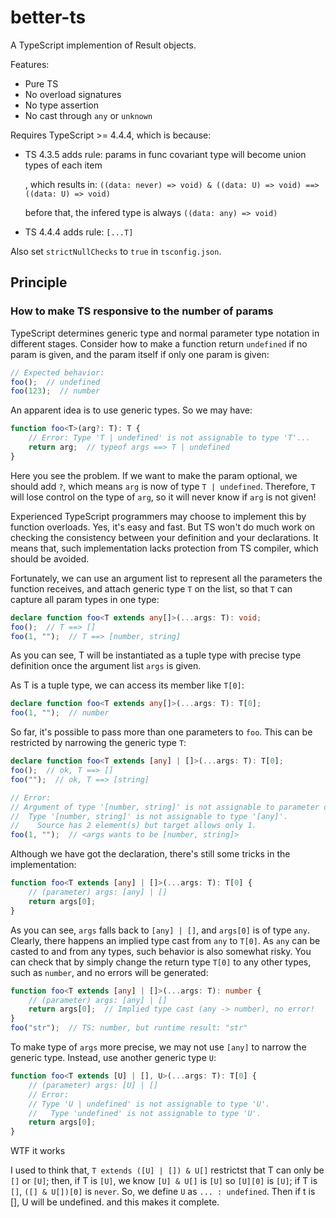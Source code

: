 # better-ts

A TypeScript implemention of Result objects.

Features:

 - Pure TS
 - No overload signatures
 - No type assertion
 - No cast through `any` or `unknown`

Requires TypeScript >= 4.4.4, which is because:

 - TS 4.3.5 adds rule: 
	params in func covariant type will become union types of each item
	
	, which results in:
	`((data: never) => void) & ((data: U) => void) ==> ((data: U) => void)`

	before that, the infered type is always `((data: any) => void)`
 - TS 4.4.4 adds rule: `[...T]`

Also set `strictNullChecks` to `true` in `tsconfig.json`.


## Principle

### How to make TS responsive to the number of params

TypeScript determines generic type and normal parameter type notation in different stages. Consider how to make a function return `undefined` if no param is given, and the param itself if only one param is given:

```ts
// Expected behavior:
foo();  // undefined
foo(123);  // number
```

An apparent idea is to use generic types. So we may have:

```ts
function foo<T>(arg?: T): T {
	// Error: Type 'T | undefined' is not assignable to type 'T'...
	return arg;  // typeof args ==> T | undefined
}
```

Here you see the problem. If we want to make the param optional, we should add `?`, which means `arg` is now of type `T | undefined`. Therefore, `T` will lose control on the type of `arg`, so it will never know if `arg` is not given!

Experienced TypeScript programmers may choose to implement this by function overloads. Yes, it's easy and fast. But TS won't do much work on checking the consistency between your definition and your declarations. It means that, such implementation lacks protection from TS compiler, which should be avoided.

Fortunately, we can use an argument list to represent all the parameters the function receives, and attach generic type `T` on the list, so that `T` can capture all param types in one type:

```ts
declare function foo<T extends any[]>(...args: T): void;
foo();  // T ==> []
foo(1, "");	 // T ==> [number, string]
```

As you can see, T will be instantiated as a tuple type with precise type definition once the argument list `args` is given.

As T is a tuple type, we can access its member like `T[0]`:

```ts
declare function foo<T extends any[]>(...args: T): T[0];
foo(1, "");	 // number
```

So far, it's possible to pass more than one parameters to `foo`. This can be restricted by narrowing the generic type `T`:

```ts
declare function foo<T extends [any] | []>(...args: T): T[0];
foo();	// ok, T ==> []
foo("");  // ok, T ==> [string]

// Error:
// Argument of type '[number, string]' is not assignable to parameter of type '[any] | []'.
//  Type '[number, string]' is not assignable to type '[any]'.
//    Source has 2 element(s) but target allows only 1.
foo(1, "");	 // <args wants to be [number, string]>
```

Although we have got the declaration, there's still some tricks in the implementation:

```ts
function foo<T extends [any] | []>(...args: T): T[0] {
	// (parameter) args: [any] | []
	return args[0];
}
```

As you can see, `args` falls back to `[any] | []`, and `args[0]` is of type `any`. Clearly, there happens an implied type cast from `any` to `T[0]`. As `any` can be casted to and from any types, such behavior is also somewhat risky. You can check that by simply change the return type `T[0]` to any other types, such as `number`, and no errors will be generated:

```ts
function foo<T extends [any] | []>(...args: T): number {
	// (parameter) args: [any] | []
	return args[0];  // Implied type cast (any -> number), no error!
}
foo("str");  // TS: number, but runtime result: "str"
```

To make type of `args` more precise, we may not use `[any]` to narrow the generic type. Instead, use another generic type `U`:

```ts
function foo<T extends [U] | [], U>(...args: T): T[0] {
	// (parameter) args: [U] | []
	// Error:
	// Type 'U | undefined' is not assignable to type 'U'.
	//   Type 'undefined' is not assignable to type 'U'.
	return args[0];
}
```
WTF it works

I used to think that, `T extends ([U] | []) & U[]` restrictst that T can only be `[]` or `[U]`; then, if T is `[U]`, we know `[U] & U[]` is `[U]` so `[U][0]` is `[U]`; if T is `[]`, `([] & U[])[0]` is `never`. So, we define `U` as `... : undefined`. Then if t is [], U will be undefined. and this makes it complete.